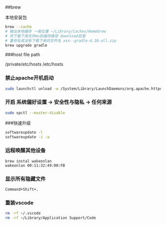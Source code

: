##brew

本地安装包

```bash
brew --cache 
# 输出本地缓存 一般位置 ~/Library/Caches/Homebrew
# 将下载下来文件mv到缓存路径 download目录
# 重命名成没有下载下来的文件名 xxx--gradle-4.10-all.zip
brew upgrade gradle

```


###host file path

/private/etc/hosts
/etc/hosts

### 禁止apache开机启动
```bash
sudo launchctl unload -w /System/Library/LaunchDaemons/org.apache.httpd.plist   
```

### 开启 系统偏好设置 -> 安全性与隐私 ->  任何来源
```bash
sudo spctl --master-disable
```


###快速升级
```bash
softwareupdate -l
softwareupdate -i -a
```

### 远程唤醒其他设备
```
brew instal wakeonlan
wakeonlan 00:11:32:49:00:FB
```

### 显示所有隐藏文件
`Command+Shift+.`

### 重装vscode
```bash
rm -rf ~/.vscode
rm -rf ~/Library/Application Support/Code
```

